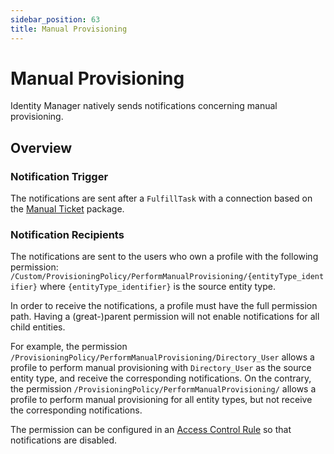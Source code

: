 ```yaml
---
sidebar_position: 63
title: Manual Provisioning
---
```


# Manual Provisioning

Identity Manager natively sends notifications concerning manual provisioning.

## Overview

### Notification Trigger

The notifications are sent after a `FulfillTask` with a connection based on the [Manual Ticket](../../../connectors/references-packages/manual-ticket/index "Manual Ticket") package.

### Notification Recipients

The notifications are sent to the users who own a profile with the following permission: `/Custom/ProvisioningPolicy/PerformManualProvisioning/{entityType_identifier}` where `{entityType_identifier}` is the source entity type.

In order to receive the notifications, a profile must have the full permission path. Having a (great-)parent permission will not enable notifications for all child entities.
  
For example, the permission `/ProvisioningPolicy/PerformManualProvisioning/Directory_User` allows a profile to perform manual provisioning with `Directory_User` as the source entity type, and receive the corresponding notifications. On the contrary, the permission `/ProvisioningPolicy/PerformManualProvisioning/` allows a profile to perform manual provisioning for all entity types, but not receive the corresponding notifications.

The permission can be configured in an [Access Control Rule](../../../toolkit/xml-configuration/access-control/accesscontrolrule/index "AccessControlRule") so that notifications are disabled.